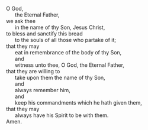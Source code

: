 
<style>
li{
    list-style-type: none;
}
</style>

  * O God, 
    * the Eternal Father, 
  * we ask thee 
    * in the name of thy Son, Jesus Christ, 
  * to bless and sanctify this bread 
     * to the souls of all those who partake of it; 
  * that they may 
    * eat in remembrance of the body of thy Son, 
    * and 
    * witness unto thee, O God, the Eternal Father, 
  * that they are willing to 
    * take upon them the name of thy Son, 
    * and 
    * always remember him, 
    * and 
    * keep his commandments which he hath given them, 
  * that they may 
    * always have his Spirit to be with them. 
  * Amen.
